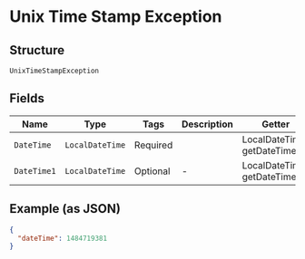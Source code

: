
# Unix Time Stamp Exception

## Structure

`UnixTimeStampException`

## Fields

| Name | Type | Tags | Description | Getter | Setter |
|  --- | --- | --- | --- | --- | --- |
| `DateTime` | `LocalDateTime` | Required | <testing> <testing> | LocalDateTime getDateTime() | setDateTime(LocalDateTime dateTime) |
| `DateTime1` | `LocalDateTime` | Optional | - | LocalDateTime getDateTime1() | setDateTime1(LocalDateTime dateTime1) |

## Example (as JSON)

```json
{
  "dateTime": 1484719381
}
```

